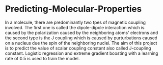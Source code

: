 # Predicting-Molecular-Properties
In a molecule, there are predominantly two tpes of magnetic coupling involved. The first one is called the dipole-dipole interaction which is caused by the polarization caused by the neighboring atoms' electrons and the second type is the J coupling which is caused by purturbations caused on a nucleus due the spin of the neighboring nuclei.
The aim of this project is to predict the value of scalar coupling constant also called J-coupling constant. 
Logistic regression and extreme gradient boosting with a learning rate of 0.5 is used to train the model.
